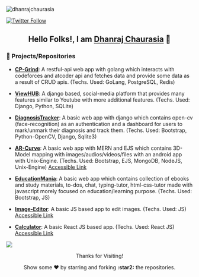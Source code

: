           
<!-- Profile View Count -->
<p align="left"> <img src="https://komarev.com/ghpvc/?username=dhanrajchaurasia&label=Profile%20views&color=8e44ad&style=flat" alt="dhanrajchaurasia" /> </p>

[![Twitter Follow](https://img.shields.io/twitter/follow/mnnitdhanraj?color=1DA1F2&logo=twitter&style=for-the-badge)](https://twitter.com/intent/follow?original_referer=https%3A%2F%2Fgithub.com%2Fsmnnitdhanrajg&screen_name=mnnitdhanraj)

## <p align="center"> Hello Folks!, I am [**Dhanraj Chaurasia**](https://dhanrajchaurasia.github.io/) :wave: </p>

### 🌠 Projects/Repositories
- [**CP-Grind**](https://github.com/dhanrajchaurasia/CP-Grind): A restful-api web app with golang which interacts with codeforces and atcoder api and fetches data and provide some data as a result of CRUD apis. (Techs. Used: GoLang, PostgreSQL, Redis)

- [**ViewHUB**](https://github.com/TriDev-Avishkar2k22/ViewHUB-Webster): A django based, social-media platform that provides many features similar to Youtube with more additional features. (Techs. Used: Django, Python, SQLite)

- [**DiagnosisTracker**](https://github.com/dhanrajchaurasia/DiagnosisTracker): A basic web app with django which contains open-cv (face-recognition) as an authentication and a dashboard for users to mark/unmark their diagnosis and track them. (Techs. Used: Bootstrap, Python-OpenCV, Django, Sqlite3)

- [**AR-Curve**](https://github.com/dhanrajchaurasia/ARCurve): A basic web app with MERN and EJS which contains 3D-Model mapping with images/audios/videos/files with an android app with Unix-Engine. (Techs. Used: Bootstrap, EJS, MongoDB, NodeJS, Unix-Engine) [Accessible Link](https://ar-curve.onrender.com/)
- [**EducationMania**](https://github.com/Day-Night-Coders-Hack-36/Education-Project): A basic web app which contains collection of ebooks and study materials, to-dos, chat, typing-tutor, html-css-tutor made with javascript morely focused on education/learning purpose. (Techs. Used: Bootstrap, JS)

- [**Image-Editor**](https://github.com/dhanrajchaurasia/Image-Editor-Project): A basic JS based app to edit images. (Techs. Used: JS) [Accessible Link](https://dhanrajchaurasia.github.io/image-editor-project/)

- [**Calculator**](https://github.com/dhanrajchaurasia/calculator): A basic React JS based app. (Techs. Used: React JS) [Accessible Link](https://dhanrajchaurasia.github.io/calculator/)

<div>
<img src="https://user-images.githubusercontent.com/73097560/115834477-dbab4500-a447-11eb-908a-139a6edaec5c.gif"></a>
<p align="center">
<p align="center">Thanks for Visiting!</p>
<p align="center">Show some ❤️ by starring and forking <b>:star2:</b> the repositories.</p>
</p>
<!-- 
<script src="https://platform.linkedin.com/badges/js/profile.js" async defer type="text/javascript"\>

</script\> -->

